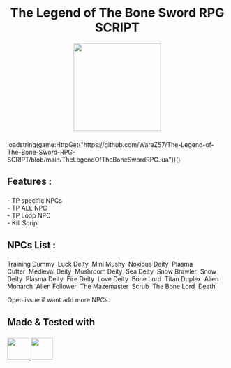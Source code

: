 <h1 align="center">
  <a href="https://www.roblox.com/games/428375933/The-Legend-of-The-Bone-Sword-RPG" 
     style="text-decoration:none; color:inherit;">
    The Legend of The Bone Sword RPG SCRIPT
  </a>
</h1>

<div align="center">
  <img height="200" src="https://tr.rbxcdn.com/180DAY-6c6ba252bb096169c2ee33cb17aa2fe2/768/432/Image/Webp/noFilter"  />
</div>

###

<p align="left">loadstring(game:HttpGet("https://github.com/WareZ57/The-Legend-of-The-Bone-Sword-RPG-SCRIPT/blob/main/TheLegendOfTheBoneSwordRPG.lua"))()</p>

###

<h2 align="left">Features :</h2>

###

<p align="left">- TP specific NPCs<br>- TP ALL NPC<br>- TP Loop NPC<br>- Kill Script</p>

<h2 align="left">NPCs List :</h2>

###

<p align="left">Training Dummy&nbsp;&nbsp;Luck Deity&nbsp;&nbsp;Mini Mushy&nbsp;&nbsp;Noxious Deity&nbsp;&nbsp;Plasma Cutter&nbsp;&nbsp;Medieval Deity&nbsp;&nbsp;Mushroom Deity&nbsp;&nbsp;Sea Deity&nbsp;&nbsp;Snow Brawler&nbsp;&nbsp;Snow Deity&nbsp;&nbsp;Plasma Deity&nbsp;&nbsp;Fire Deity&nbsp;&nbsp;Love Deity&nbsp;&nbsp;Bone Lord&nbsp;&nbsp;Titan Duplex&nbsp;&nbsp;Alien Monarch&nbsp;&nbsp;Alien Follower&nbsp;&nbsp;The Mazemaster&nbsp;&nbsp;Scrub&nbsp;&nbsp;The Bone Lord&nbsp;&nbsp;Death

Open issue if want add more NPCs.
</p>

###

<h2 align="left">Made & Tested with</h2>

###

<p align="left">
  <a href="https://sirius.menu/" target="_blank">
    <img src="https://image.noelshack.com/fichiers/2025/39/1/1758549544-t-l-chargement.png" height="50" />
  </a>
  <a href="https://www.xeno.onl/" target="_blank">
    <img src="https://www.xeno.onl/images/xeno.png" height="50" />
  </a>
</p>

